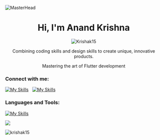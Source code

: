 ![MasterHead](https://mir-s3-cdn-cf.behance.net/project_modules/1400_opt_1/79731568097599.5b50bca477735.jpg)


<h1 align="center">Hi, I'm Anand Krishna</h1>
<p align="center"> <img src="https://komarev.com/ghpvc/?username=Krishak15&label=Profile%20views&color=0e75b6&style=flat" alt="Krishak15" /> </p>
<p align="center">Combining coding skills and design skills to create unique, innovative products.</p>


<p align="center" > Mastering the art of Flutter development </p>


<h3 align="left">Connect with me:</h3>

<a href="https://linkedin.com/in/akdev15" target="blank"> [![My Skills](https://skillicons.dev/icons?i=linkedin&theme=dark)](https://linkedin.com/in/akdev15) </a> &nbsp;
<a href="https://instagram.com/an.krishnaa" target="blank"> [![My Skills](https://skillicons.dev/icons?i=instagram&theme=dark)](https://instagram.com/an.krishnaa) </a>

<h3 align="left">Languages and Tools:</h3>


[![My Skills](https://skillicons.dev/icons?i=flutter,dart,git,firebase,ps,vscode&theme=dark)](https://flutter.dev/)

![](https://github-readme-stats-sigma-five.vercel.app/api?username=Krishak15&theme=gotham&hide_border=false&include_all_commits=true&count_private=false)


<p><img align="center" src="https://github-readme-stats.vercel.app/api/top-langs?username=krishak15&show_icons=true&theme=synthwave&title_color=ffffff&text_color=ffffff&locale=en&layout=compact" alt="krishak15" /></p>
